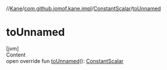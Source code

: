 //[Kane](../../index.md)/[com.github.jomof.kane.impl](../index.md)/[ConstantScalar](index.md)/[toUnnamed](to-unnamed.md)



# toUnnamed  
[jvm]  
Content  
open override fun [toUnnamed](to-unnamed.md)(): [ConstantScalar](index.md)  



